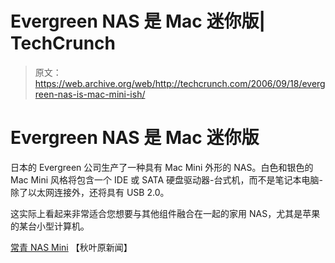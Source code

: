 # Evergreen NAS 是 Mac 迷你版| TechCrunch

> 原文：<https://web.archive.org/web/http://techcrunch.com/2006/09/18/evergreen-nas-is-mac-mini-ish/>

# Evergreen NAS 是 Mac 迷你版

日本的 Evergreen 公司生产了一种具有 Mac Mini 外形的 NAS。白色和银色的 Mac Mini 风格将包含一个 IDE 或 SATA 硬盘驱动器-台式机，而不是笔记本电脑-除了以太网连接外，还将具有 USB 2.0。

这实际上看起来非常适合您想要与其他组件融合在一起的家用 NAS，尤其是苹果的某台小型计算机。

[常青 NAS Mini](https://web.archive.org/web/20130627214837/http://www.akihabaranews.com/en/en/news-12436-Evergreen+NAS+Mini.html) 【秋叶原新闻】